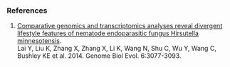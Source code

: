 ### References

1.  [Comparative genomics and transcriptomics analyses reveal divergent
    lifestyle features of nematode endoparasitic fungus Hirsutella
    minnesotensis](http://europepmc.org/abstract/MED/25359922).\
    Lai Y, Liu K, Zhang X, Zhang X, Li K, Wang N, Shu C, Wu Y, Wang C,
    Bushley KE et al. 2014. Genome Biol Evol. 6:3077-3093.
